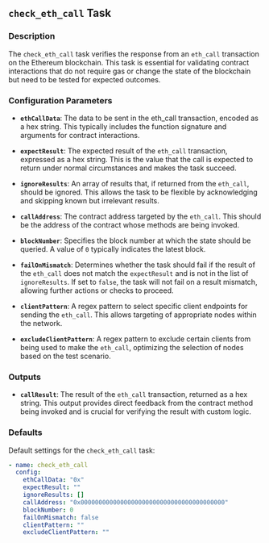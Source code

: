 ## `check_eth_call` Task

### Description
The `check_eth_call` task verifies the response from an `eth_call` transaction on the Ethereum blockchain. This task is essential for validating contract interactions that do not require gas or change the state of the blockchain but need to be tested for expected outcomes.

### Configuration Parameters

- **`ethCallData`**:
  The data to be sent in the eth_call transaction, encoded as a hex string. This typically includes the function signature and arguments for contract interactions.

- **`expectResult`**:
  The expected result of the `eth_call` transaction, expressed as a hex string. This is the value that the call is expected to return under normal circumstances and makes the task succeed.

- **`ignoreResults`**:
  An array of results that, if returned from the `eth_call`, should be ignored. This allows the task to be flexible by acknowledging and skipping known but irrelevant results.

- **`callAddress`**:
  The contract address targeted by the `eth_call`. This should be the address of the contract whose methods are being invoked.

- **`blockNumber`**:
  Specifies the block number at which the state should be queried. A value of `0` typically indicates the latest block.

- **`failOnMismatch`**:
  Determines whether the task should fail if the result of the `eth_call` does not match the `expectResult` and is not in the list of `ignoreResults`. If set to `false`, the task will not fail on a result mismatch, allowing further actions or checks to proceed.

- **`clientPattern`**:
  A regex pattern to select specific client endpoints for sending the `eth_call`. This allows targeting of appropriate nodes within the network.

- **`excludeClientPattern`**:
  A regex pattern to exclude certain clients from being used to make the `eth_call`, optimizing the selection of nodes based on the test scenario.

### Outputs

- **`callResult`**:
  The result of the `eth_call` transaction, returned as a hex string. This output provides direct feedback from the contract method being invoked and is crucial for verifying the result with custom logic.

### Defaults

Default settings for the `check_eth_call` task:

```yaml
- name: check_eth_call
  config:
    ethCallData: "0x"
    expectResult: ""
    ignoreResults: []
    callAddress: "0x0000000000000000000000000000000000000000"
    blockNumber: 0
    failOnMismatch: false
    clientPattern: ""
    excludeClientPattern: ""
```
